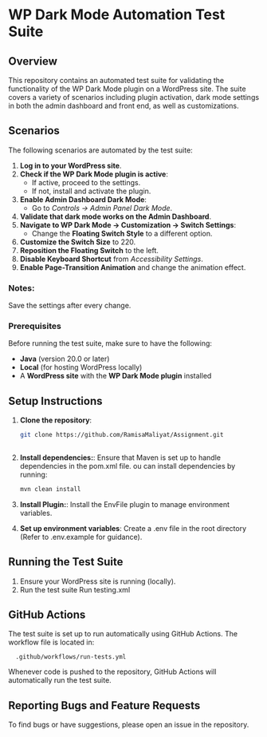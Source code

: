 # WP Dark Mode Automation Test Suite

## Overview
This repository contains an automated test suite for validating the functionality of the WP Dark Mode plugin on a WordPress site. The suite covers a variety of scenarios including plugin activation, dark mode settings in both the admin dashboard and front end, as well as customizations.

## Scenarios 
The following scenarios are automated by the test suite:

1. **Log in to your WordPress site**.
2. **Check if the WP Dark Mode plugin is active**:
   - If active, proceed to the settings.
   - If not, install and activate the plugin.
3. **Enable Admin Dashboard Dark Mode**:
   - Go to *Controls → Admin Panel Dark Mode*.
4. **Validate that dark mode works on the Admin Dashboard**.
5. **Navigate to WP Dark Mode → Customization → Switch Settings**:
   - Change the **Floating Switch Style** to a different option.
6. **Customize the Switch Size** to 220.
7. **Reposition the Floating Switch** to the left.
8. **Disable Keyboard Shortcut** from *Accessibility Settings*.
9. **Enable Page-Transition Animation** and change the animation effect.

### Notes:
Save the settings after every change.

### Prerequisites

Before running the test suite, make sure to have the following:
- **Java** (version 20.0 or later)
- **Local** (for hosting WordPress locally)
- A **WordPress site** with the **WP Dark Mode plugin** installed

## Setup Instructions

1. **Clone the repository**:

   ```bash
   git clone https://github.com/RamisaMaliyat/Assignment.git
  
2. **Install dependencies:**:
    Ensure that Maven is set up to handle dependencies in the pom.xml file.
   ou can install dependencies by running:

   ```bash
   mvn clean install
   
4. **Install Plugin:**:
    Install the EnvFile plugin to manage environment variables.
   
5. **Set up environment variables**:
    Create a .env file in the root directory (Refer to .env.example for guidance).

## Running the Test Suite

1. Ensure your WordPress site is running (locally).
2. Run the test suite
   Run testing.xml
## GitHub Actions
The test suite is set up to run automatically using GitHub Actions. The workflow file is located in:

      .github/workflows/run-tests.yml
   
Whenever code is pushed to the repository, GitHub Actions will automatically run the test suite.

## Reporting Bugs and Feature Requests
To find bugs or have suggestions, please open an issue in the repository. 
